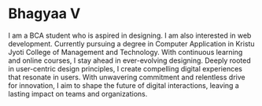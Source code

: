 # Bhagyaa V
I am a BCA student who is aspired in designing. I am also interested in web development. Currently pursuing a degree in Computer Application in Kristu Jyoti College of Management and Technology. With continuous learning and online courses, I stay ahead in ever-evolving designing. Deeply rooted in user-centric design principles, I create compelling digital experiences that resonate in users. With unwavering commitment and relentless drive for innovation, I aim to shape the future of digital interactions, leaving a lasting impact on teams and organizations.
